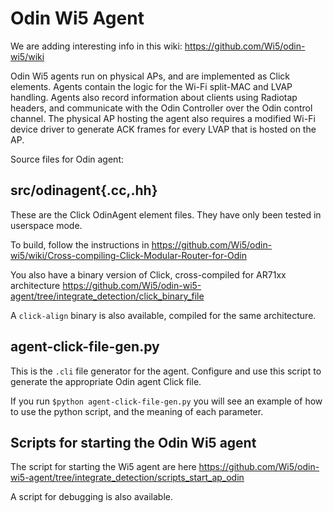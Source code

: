 Odin Wi5 Agent
==============

We are adding interesting info in this wiki: https://github.com/Wi5/odin-wi5/wiki

Odin Wi5 agents run on physical APs, and are implemented as Click elements. Agents contain the logic for the Wi-Fi split-MAC and LVAP handling. Agents also record information about clients using Radiotap headers, and communicate with the Odin Controller over the Odin control channel. The physical AP hosting the agent also requires a modified Wi-Fi device driver to generate ACK frames for every LVAP that is hosted on the AP.


Source files for Odin agent:

src/odinagent{.cc,.hh}
----------------------

These are the Click OdinAgent element files. They have only been tested in userspace mode.

To build, follow the instructions in https://github.com/Wi5/odin-wi5/wiki/Cross-compiling-Click-Modular-Router-for-Odin

You also have a binary version of Click, cross-compiled for AR71xx architecture https://github.com/Wi5/odin-wi5-agent/tree/integrate_detection/click_binary_file

A `click-align` binary is also available, compiled for the same architecture.


agent-click-file-gen.py
-----------------------

This is the `.cli` file generator for the agent. Configure and use this script
to generate the appropriate Odin agent Click file.

If you run `$python agent-click-file-gen.py` you will see an example of how to use the python script, and the meaning of each parameter.


Scripts for starting the Odin Wi5 agent
---------------------------------------

The script for starting the Wi5 agent are here https://github.com/Wi5/odin-wi5-agent/tree/integrate_detection/scripts_start_ap_odin

A script for debugging is also available.
